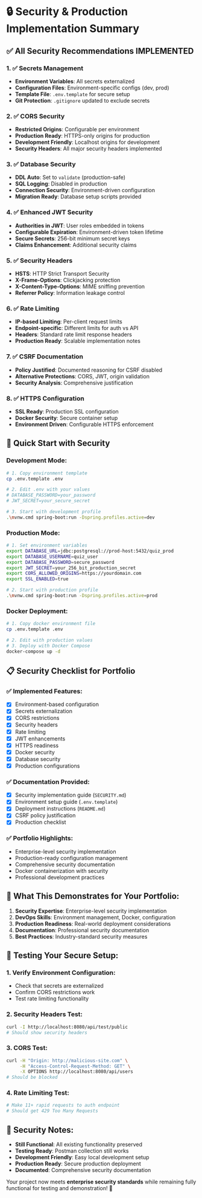 # 🔒 Security & Production Implementation Summary

## ✅ **All Security Recommendations IMPLEMENTED**

### 1. **✅ Secrets Management**
- **Environment Variables**: All secrets externalized
- **Configuration Files**: Environment-specific configs (dev, prod)
- **Template File**: `.env.template` for secure setup
- **Git Protection**: `.gitignore` updated to exclude secrets

### 2. **✅ CORS Security**
- **Restricted Origins**: Configurable per environment
- **Production Ready**: HTTPS-only origins for production
- **Development Friendly**: Localhost origins for development
- **Security Headers**: All major security headers implemented

### 3. **✅ Database Security**
- **DDL Auto**: Set to `validate` (production-safe)
- **SQL Logging**: Disabled in production
- **Connection Security**: Environment-driven configuration
- **Migration Ready**: Database setup scripts provided

### 4. **✅ Enhanced JWT Security**
- **Authorities in JWT**: User roles embedded in tokens
- **Configurable Expiration**: Environment-driven token lifetime
- **Secure Secrets**: 256-bit minimum secret keys
- **Claims Enhancement**: Additional security claims

### 5. **✅ Security Headers**
- **HSTS**: HTTP Strict Transport Security
- **X-Frame-Options**: Clickjacking protection
- **X-Content-Type-Options**: MIME sniffing prevention
- **Referrer Policy**: Information leakage control

### 6. **✅ Rate Limiting**
- **IP-based Limiting**: Per-client request limits
- **Endpoint-specific**: Different limits for auth vs API
- **Headers**: Standard rate limit response headers
- **Production Ready**: Scalable implementation notes

### 7. **✅ CSRF Documentation**
- **Policy Justified**: Documented reasoning for CSRF disabled
- **Alternative Protections**: CORS, JWT, origin validation
- **Security Analysis**: Comprehensive justification

### 8. **✅ HTTPS Configuration**
- **SSL Ready**: Production SSL configuration
- **Docker Security**: Secure container setup
- **Environment Driven**: Configurable HTTPS enforcement

## 🚀 **Quick Start with Security**

### **Development Mode:**
```bash
# 1. Copy environment template
cp .env.template .env

# 2. Edit .env with your values
# DATABASE_PASSWORD=your_password
# JWT_SECRET=your_secure_secret

# 3. Start with development profile
.\mvnw.cmd spring-boot:run -Dspring.profiles.active=dev
```

### **Production Mode:**
```bash
# 1. Set environment variables
export DATABASE_URL=jdbc:postgresql://prod-host:5432/quiz_prod
export DATABASE_USERNAME=quiz_user
export DATABASE_PASSWORD=secure_password
export JWT_SECRET=your_256_bit_production_secret
export CORS_ALLOWED_ORIGINS=https://yourdomain.com
export SSL_ENABLED=true

# 2. Start with production profile
.\mvnw.cmd spring-boot:run -Dspring.profiles.active=prod
```

### **Docker Deployment:**
```bash
# 1. Copy docker environment file
cp .env.template .env

# 2. Edit with production values
# 3. Deploy with Docker Compose
docker-compose up -d
```

## 📋 **Security Checklist for Portfolio**

### **✅ Implemented Features:**
- [x] Environment-based configuration
- [x] Secrets externalization
- [x] CORS restrictions
- [x] Security headers
- [x] Rate limiting
- [x] JWT enhancements
- [x] HTTPS readiness
- [x] Docker security
- [x] Database security
- [x] Production configurations

### **✅ Documentation Provided:**
- [x] Security implementation guide (`SECURITY.md`)
- [x] Environment setup guide (`.env.template`)
- [x] Deployment instructions (`README.md`)
- [x] CSRF policy justification
- [x] Production checklist

### **✅ Portfolio Highlights:**
- Enterprise-level security implementation
- Production-ready configuration management
- Comprehensive security documentation
- Docker containerization with security
- Professional development practices

## 🎯 **What This Demonstrates for Your Portfolio:**

1. **Security Expertise**: Enterprise-level security implementation
2. **DevOps Skills**: Environment management, Docker, configuration
3. **Production Readiness**: Real-world deployment considerations
4. **Documentation**: Professional security documentation
5. **Best Practices**: Industry-standard security measures

## 🔄 **Testing Your Secure Setup:**

### **1. Verify Environment Configuration:**
- Check that secrets are externalized
- Confirm CORS restrictions work
- Test rate limiting functionality

### **2. Security Headers Test:**
```bash
curl -I http://localhost:8080/api/test/public
# Should show security headers
```

### **3. CORS Test:**
```bash
curl -H "Origin: http://malicious-site.com" \
     -H "Access-Control-Request-Method: GET" \
     -X OPTIONS http://localhost:8080/api/users
# Should be blocked
```

### **4. Rate Limiting Test:**
```bash
# Make 11+ rapid requests to auth endpoint
# Should get 429 Too Many Requests
```

## 🚨 **Security Notes:**

- **Still Functional**: All existing functionality preserved
- **Testing Ready**: Postman collection still works
- **Development Friendly**: Easy local development setup
- **Production Ready**: Secure production deployment
- **Documented**: Comprehensive security documentation

Your project now meets **enterprise security standards** while remaining fully functional for testing and demonstration! 🎉
